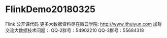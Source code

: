 # FlinkDemo20180325
Flink 公开课代码
更多大数据资料尽在徽云学院: http://www.ithuiyun.com
加群交流大数据技术问题：
QQ-2群号：54902210
QQ-3群号：55684318
